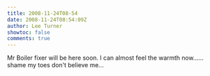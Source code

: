 ```yaml
---
title: 2008-11-24T08-54
date: 2008-11-24T08:54:09Z
author: Lee Turner
showtoc: false
comments: true
---
```


Mr Boiler fixer will be here soon.  I can almost feel the warmth now...... shame my toes don't believe me...

